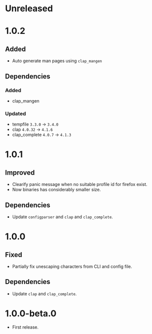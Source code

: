 # Unreleased

# 1.0.2

## Added

- Auto generate man pages using `clap_mangen`

## Dependencies

### Added

- clap_mangen

### Updated

- tempfile `3.3.0` -> `3.4.0`
- clap `4.0.32` -> `4.1.6`
- clap_complete `4.0.7` -> `4.1.3`

# 1.0.1

## Improved

- Clearify panic message when no suitable profile id for firefox exist.
- Now binaries has considerably smaller size.

## Dependencies

- Update `configparser` and `clap` and `clap_complete`.

# 1.0.0

## Fixed

- Partially fix unescaping characters from CLI and config file.

## Dependencies

- Update `clap` and `clap_complete`.

# 1.0.0-beta.0

- First release.

